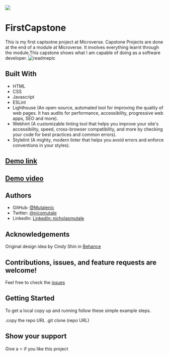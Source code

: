 ![](https://img.shields.io/badge/Microverse-blueviolet)

# FirstCapstone

This is my first captsotne project at Microverse. Capstone Projects are done at the end of a module at Microverse. It involves everything learnt through the module.This capstone shows what I am capable of doing as a software developer.
![readmepic](https://user-images.githubusercontent.com/19844175/153198479-3410f152-1d6e-48f2-a026-ba45daaac509.png)

## Built With

- HTML
- CSS
- Javascript
- ESLint
- Lighthouse (An open-source, automated tool for improving the quality of web pages. It has audits for performance, accessibility, progressive web apps, SEO and more).
- Webhint (A customizable linting tool that helps you improve your site's accessibility, speed, cross-browser compatibility, and more by checking your code for best practices and common errors).
- Stylelint (A mighty, modern linter that helps you avoid errors and enforce conventions in your styles).

## [Demo link](https://mutalenic.github.io/HIR-Africa/)

## [Demo video](https://www.loom.com/share/323023b0908e445e87ba893d49237034)

## Authors

- GitHub: [@Mutalenic](https://github.com/Mutalenic)
- Twitter: [@nicomutale](https://twitter.com/nicomutale)
- LinkedIn: [LinkedIn: nicholasmutale](https://www.linkedin.com/in/nicholas-mutale-715714124/)

## Acknowledgements
Original design idea by Cindy Shin in [Behance](https://www.behance.net/adagio07)

## Contributions, issues, and feature requests are welcome!

Feel free to check the [issues](https://github.com/Mutalenic/HIR-Africa/issues)

## Getting Started

To get a local copy up and running follow these simple example steps.

.copy the repo URL
.git clone (repo URL)

## Show your support

Give a ⭐️ if you like this project
